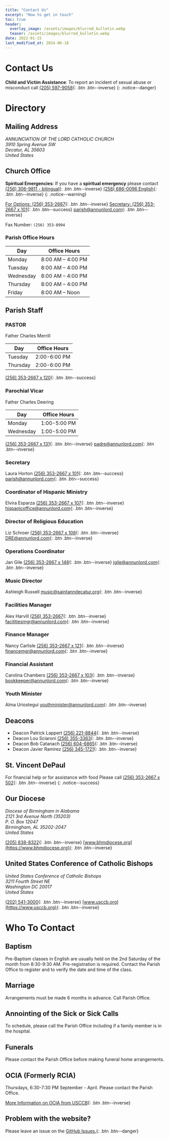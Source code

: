 ```yaml
---
title: "Contact Us"
excerpt: "How to get in touch"
toc: true
header:
  overlay_image: /assets/images/blurred_bulletin.webp
  teaser: /assets/images/blurred_bulletin.webp
date: 2022-01-15
last_modified_at: 2024-06-18
---
```


# Contact Us

**Child and Victim Assistance**:
To report an incident of sexual abuse or misconduct call
[(205) 597-9058](tel:+1-205-597-9058){: .btn .btn--inverse}
{: .notice--danger}

# Directory

## Mailing Address

<address>
 ANNUNCIATION OF THE LORD CATHOLIC CHURCH<br/> 3910 Spring Avenue SW<br/> Decatur, AL 35603<br/> United States
</address>

## Church Office

**Spiritual Emergencies**:
If you have a **spiritual emergency** please contact
[(256) 306-9811 - bilingual](tel:+1-256-306-9811){: .btn .btn--inverse}
[(256) 686-0096 English](tel:+1-256-686-0096){: .btn .btn--inverse}
{: .notice--warning}

[For Options: (256) 353-2667](tel:+1-256-353-2667){: .btn .btn--inverse}
[Secretary: (256) 353-2667 x 101](tel:+1-256-353-2667,,101){: .btn .btn--success}
[parish@annunlord.com](mailto:parish@annunlord.com){: .btn .btn--inverse}

Fax Number: `(256) 353-8994`

### Parish Office Hours

| Day       | Office Hours      |
| --------- | ----------------- |
| Monday    | 8:00 AM – 4:00 PM |
| Tuesday   | 8:00 AM – 4:00 PM |
| Wednesday | 8:00 AM – 4:00 PM |
| Thursday  | 8:00 AM – 4:00 PM |
| Friday    | 8:00 AM – Noon    |

## Parish Staff

### PASTOR

Father Charles Merrill

| Day      | Office Hours |
| -------- | ------------ |
| Tuesday  | 2:00-6:00 PM |
| Thursday | 2:00-6:00 PM |

[(256) 353-2667 x 120](tel:+1-256-353-2667,,120){: .btn .btn--success}

### Parochial Vicar

Father Charles Deering

| Day       | Office Hours |
| --------- | ------------ |
| Monday    | 1:00-5:00 PM |
| Wednesday | 1:00-5:00 PM |

[(256) 353-2667 x 131](tel:+1-256-353-2667,,131){: .btn .btn--inverse}
[padre@annunlord.com](mailto:padre@annunlord.com){: .btn .btn--inverse}

### Secretary

Laura Horton
[(256) 353-2667 x 101](tel:+1-256-353-2667,,101){: .btn .btn--success}
[parish@annunlord.com](mailto:parish@annunlord.com){: .btn .btn--success}

### Coordinator of Hispanic Ministry

Elvira Esparza
[(256) 353-2667 x 107](tel:+1-256-353-2667,,107){: .btn .btn--inverse}
[hispanicoffice@annunlord.com](mailto:hispanicoffice@annunlord.com){: .btn .btn--inverse}

### Director of Religious Education

Liz Schroer
[(256) 353-2667 x 108](tel:+1-256-353-2667,,108){: .btn .btn--inverse}
[DRE@annunlord.com](mailto:DRE@annunlord.com){: .btn .btn--inverse}

### Operations Coordinator

Jan Gile
[(256) 353-2667 x 148](tel:+1-256-353-2667,,148){: .btn .btn--inverse}
[jgile@annunlord.com](mailto:jgile@annunlord.com){: .btn .btn--inverse}

### Music Director

Ashleigh Russell
[music@saintanndecatur.org](mailto:music@saintanndecatur.org){: .btn .btn--inverse}

### Facilities Manager

Alex Harvill
[(256) 353-2667](tel:+1-256-353-2667){: .btn .btn--inverse}
[facilitiesmgr@annunlord.com](mailto:facilitiesmgr@annunlord.com){: .btn .btn--inverse}

### Finance Manager

Nancy Carlisle
[(256) 353-2667 x 121](tel:+1-256-353-2667,,121){: .btn .btn--inverse}
[financemgr@annunlord.com](mailto:financemgr@annunlord.com){: .btn .btn--inverse}

### Financial Assistant

Carolina Chambers
[(256) 353-2667 x 103](tel:+1-256-353-2667,,103){: .btn .btn--inverse}
[bookkeeper@annunlord.com](mailto:bookkeeper@annunlord.com){: .btn .btn--inverse}

### Youth Minister

Alma Uriostegui
[youthminister@annunlord.com](youthminister@annunlord.com){: .btn .btn--inverse}

## Deacons

- Deacon Patrick Lappert [(256) 221-8844](tel:+1-256-221-8844){: .btn .btn--inverse}
- Deacon Lou Sciaroni [(256) 355-3363](tel:+1-256-355-3363){: .btn .btn--inverse}
- Deacon Bob Catanach [(256) 604-6865](tel:+1-256-604-6865){: .btn .btn--inverse}
- Deacon Javier Ramirez [(256) 345-1721](tel:+1-256-345-1721){: .btn .btn--inverse}

## St. Vincent DePaul

For financial help or for assistance with food Please call
[(256) 353-2667 x 502](tel:+1-256-353-2667,,502){: .btn .btn--inverse}
{: .notice--success}

## Our Diocese

<address>
Diocese of Birmingham in Alabama<br/>
2121 3rd Avenue North (35203)<br/>
P. O. Box 12047<br/>
Birmingham, AL 35202-2047<br/>
United States
</address>

[(205) 838-8322](tel:+1-205-838-8322){: .btn .btn--inverse}
[www.bhmdiocese.org](https://www.bhmdiocese.org){: .btn .btn--inverse}

## United States Conference of Catholic Bishops

<address>
United States Conference of Catholic Bishops<br/>
3211 Fourth Street NE<br/>
Washington DC 20017<br/>
United States
</address>

[(202) 541-3000](tel:+1-202-541-3000){: .btn .btn--inverse}
[www.usccb.org](https://www.usccb.org){: .btn .btn--inverse}

# Who To Contact

## Baptism

Pre-Baptism classes in English are usually held on the 2nd Saturday of the month from 8:30-9:30 AM. Pre-registration is required. Contact the Parish Office to register and to verify the date and time of the class.

## Marriage

Arrangements must be made 6 months in advance.
Call Parish Office.

## Annointing of the Sick or Sick Calls

To schedule, please call the Parish Office including
if a family member is in the hospital.

## Funerals

Please contact the Parish Office before making
funeral home arrangements.

## OCIA (Formerly RCIA)

Thursdays, 6:30-7:30 PM September - April.
Please contact the Parish Office.

[More Information on OCIA from USCCB](https://www.usccb.org/beliefs-and-teachings/who-we-teach/christian-initiation-of-adults){: .btn .btn--inverse}

## Problem with the website?

Please leave an issue on the [GitHub Issues.](https://github.com/annunlord/annunlord.github.io/issues){: .btn .btn--danger}
